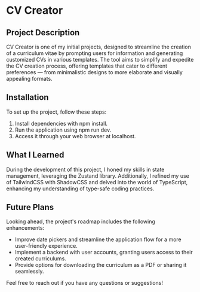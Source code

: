 # CV Creator

## Project Description

CV Creator is one of my initial projects, designed to streamline the creation of a curriculum vitae by prompting users for information and generating customized CVs in various templates. The tool aims to simplify and expedite the CV creation process, offering templates that cater to different preferences — from minimalistic designs to more elaborate and visually appealing formats.

## Installation

To set up the project, follow these steps:

1. Install dependencies with npm install.
2. Run the application using npm run dev.
3. Access it through your web browser at localhost.

## What I Learned

During the development of this project, I honed my skills in state management, leveraging the Zustand library. Additionally, I refined my use of TailwindCSS with ShadowCSS and delved into the world of TypeScript, enhancing my understanding of type-safe coding practices.

## Future Plans

Looking ahead, the project's roadmap includes the following enhancements:

- Improve date pickers and streamline the application flow for a more user-friendly experience.
- Implement a backend with user accounts, granting users access to their created curriculums.
- Provide options for downloading the curriculum as a PDF or sharing it seamlessly.
  
Feel free to reach out if you have any questions or suggestions!

